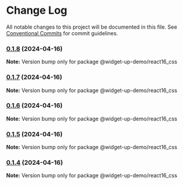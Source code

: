 # Change Log

All notable changes to this project will be documented in this file.
See [Conventional Commits](https://conventionalcommits.org) for commit guidelines.

### [0.1.8](https://github.com/tolerance-go/widget-up/compare/@widget-up-demo/react16_css@0.1.7...@widget-up-demo/react16_css@0.1.8) (2024-04-16)

**Note:** Version bump only for package @widget-up-demo/react16_css





### [0.1.7](https://github.com/tolerance-go/widget-up/compare/@widget-up-demo/react16_css@0.1.6...@widget-up-demo/react16_css@0.1.7) (2024-04-16)

**Note:** Version bump only for package @widget-up-demo/react16_css





### [0.1.6](https://github.com/tolerance-go/widget-up/compare/@widget-up-demo/react16_css@0.1.5...@widget-up-demo/react16_css@0.1.6) (2024-04-16)

**Note:** Version bump only for package @widget-up-demo/react16_css





### [0.1.5](https://github.com/tolerance-go/widget-up/compare/@widget-up-demo/react16_css@0.1.4...@widget-up-demo/react16_css@0.1.5) (2024-04-16)

**Note:** Version bump only for package @widget-up-demo/react16_css





### [0.1.4](https://github.com/tolerance-go/widget-up/compare/@widget-up-demo/react16_css@0.1.3...@widget-up-demo/react16_css@0.1.4) (2024-04-16)

**Note:** Version bump only for package @widget-up-demo/react16_css
